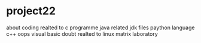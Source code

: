 # project22
about coding
realted to c programme
java related jdk files
paython language
c++ 
oops
visual basic
doubt realted to linux
matrix laboratory

